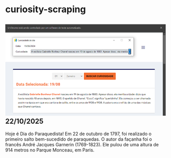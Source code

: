 # curiosity-scraping
![Budget](./execucao.png)
22/10/2025
-
Hoje é Dia do Paraquedista! Em 22 de outubro de 1797, foi realizado o primeiro salto bem-sucedido de paraquedas. O autor da façanha foi o francês André Jacques Garnerin (1769-1823). Ele pulou de uma altura de 914 metros no Parque Monceau, em Paris.
